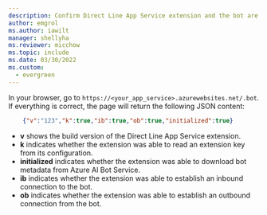 ```yaml
---
description: Confirm Direct Line App Service extension and the bot are configured
author: emgrol
ms.author: iawilt
manager: shellyha
ms.reviewer: micchow
ms.topic: include
ms.date: 03/30/2022
ms.custom:
  - evergreen
---
```


In your browser, go to `https://<your_app_service>.azurewebsites.net/.bot`. If everything is correct, the page will return the following JSON content:

```json
    {"v":"123","k":true,"ib":true,"ob":true,"initialized":true}
```

- **v** shows the build version of the Direct Line App Service extension.
- **k** indicates whether the extension was able to read an extension key from its configuration.
- **initialized** indicates whether the extension was able to download bot metadata from Azure AI Bot Service.
- **ib** indicates whether the extension was able to establish an inbound connection to the bot.
- **ob** indicates whether the extension was able to establish an outbound connection from the bot.
